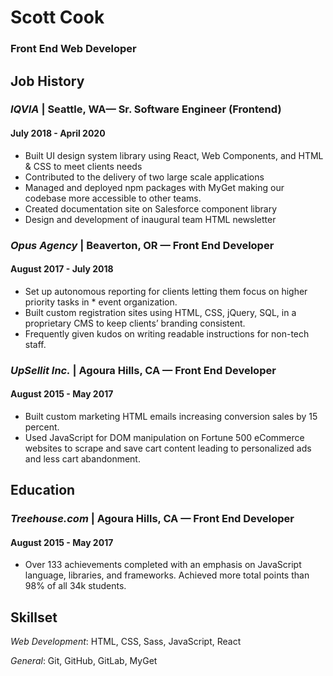 # Scott Cook
### Front End Web Developer


## Job History

### *IQVIA* | Seattle, WA— Sr. Software Engineer (Frontend)
#### July 2018 - April 2020
* Built UI design system library using React, Web Components, and HTML & CSS to meet clients needs
* Contributed to the delivery of two large scale applications
* Managed and deployed npm packages with MyGet making our codebase more accessible to other teams.
* Created documentation site on Salesforce component library
* Design and development of inaugural team HTML newsletter

### *Opus Agency* | Beaverton, OR — Front End Developer
#### August 2017 - July 2018
* Set up autonomous reporting for clients letting them focus on higher priority tasks in * event organization.
* Built custom registration sites using  HTML, CSS, jQuery, SQL, in a proprietary CMS to keep clients’ branding consistent. 
* Frequently given kudos on writing readable instructions for non-tech staff.


### *UpSellit Inc.* | Agoura Hills, CA — Front End Developer
#### August 2015 - May 2017
* Built custom marketing HTML emails increasing conversion sales by 15 percent.
* Used JavaScript for DOM manipulation on Fortune 500 eCommerce websites to scrape and save cart content leading to personalized ads and less cart abandonment.

## Education
### *Treehouse.com* | Agoura Hills, CA — Front End Developer
#### August 2015 - May 2017
* Over 133 achievements completed with an emphasis on JavaScript language, libraries, and frameworks. Achieved more total points than 98% of all 34k students.

## Skillset
*Web Development*: HTML, CSS, Sass, JavaScript, React

*General*: Git, GitHub, GitLab, MyGet
